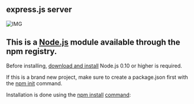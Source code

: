 ## express.js server
![IMG](https://miro.medium.com/v2/resize:fit:1358/0*DVJGKXOACXsUprOk.png)
## This is a [Node.js](https://nodejs.org) module available through the npm registry.

Before installing, [download and install](https://nodejs.org) Node.js 0.10 or higher is required.

If this is a brand new project, make sure to create a package.json first with the [npm init](https://docs.npmjs.com/creating-a-package-json-file) command.

Installation is done using the [npm install](https://docs.npmjs.com/cli/v8/commands/npm-install) [command](https://docs.npmjs.com/downloading-and-installing-packages-locally):

